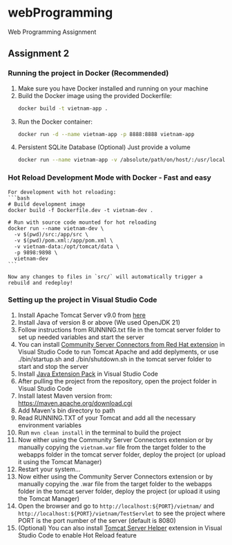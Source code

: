 # webProgramming
Web Programming Assignment

## Assignment 2

### Running the project in Docker (Recommended)
1. Make sure you have Docker installed and running on your machine
2. Build the Docker image using the provided Dockerfile:
   ```bash
   docker build -t vietnam-app .
   ```
3. Run the Docker container:
   ```bash
   docker run -d --name vietnam-app -p 8888:8888 vietnam-app
    ```
4. Persistent SQLite Database (Optional)
    Just provide a volume
    ```bash
    docker run --name vietnam-app -v /absolute/path/on/host/:/usr/local/tomcat/data -d -p 8888:8888 vietnam-app
    ```

### Hot Reload Development Mode with Docker - Fast and easy
    For development with hot reloading:
    ```bash
    # Build development image
    docker build -f Dockerfile.dev -t vietnam-dev .

    # Run with source code mounted for hot reloading
    docker run --name vietnam-dev \
      -v $(pwd)/src:/app/src \
      -v $(pwd)/pom.xml:/app/pom.xml \
      -v vietnam-data:/opt/tomcat/data \
      -p 9898:9898 \
      vietnam-dev
    ```

    Now any changes to files in `src/` will automatically trigger a rebuild and redeploy!

### Setting up the project in Visual Studio Code

1. Install Apache Tomcat Server v9.0 from [here](https://tomcat.apache.org/download-90.cgi)
2. Install Java of version 8 or above (We used OpenJDK 21)
3. Follow instructions from RUNNING.txt file in the tomcat server folder to set up needed variables and start the server
4. You can install [Community Server Connectors from Red Hat extension](https://marketplace.visualstudio.com/items?itemName=redhat.vscode-community-server-connector) in Visual Studio Code to run Tomcat Apache and add deplyments, or use ./bin/startup.sh and ./bin/shutdown.sh in the tomcat server folder to start and stop the server
5. Install [Java Extension Pack](https://marketplace.visualstudio.com/items?itemName=vscjava.vscode-java-pack) in Visual Studio Code
6. After pulling the project from the repository, open the project folder in Visual Studio Code
7. Install latest Maven version from: https://maven.apache.org/download.cgi
8. Add Maven's bin directory to path
9. Read RUNNING.TXT of your Tomcat and add all the necessary environment variables
10. Run `mvn clean install` in the terminal to build the project
11. Now either using the Community Server Connectors extension or by manually copying the `vietnam.war` file from the target folder to the webapps folder in the tomcat server folder, deploy the project (or upload it using the Tomcat Manager)
12. Restart your system...
13. Now either using the Community Server Connectors extension or by manually copying the .war file from the target folder to the webapps folder in the tomcat server folder, deploy the project (or upload it using the Tomcat Manager)
14. Open the browser and go to `http://localhost:${PORT}/vietnam/` and `http://localhost:${PORT}/vietnam/TestServlet` to see the project where PORT is the port number of the server (default is 8080)
15. (Optional) You can also install [Tomcat Server Helper](https://marketplace.visualstudio.com/items?itemName=SamueleRadici.tomcatmavenhelper) extension in Visual Studio Code to enable Hot Reload feature
